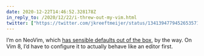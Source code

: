 ```yaml
---
date: 2020-12-22T14:46:52.328178Z
in_reply_to: /2020/12/22/i-threw-out-my-vim.html
twitter: ["https://twitter.com/jkreeftmeijer/status/1341394779452653571"]
---
```

I’m on NeoVim, which [has sensible defaults out of the box](https://github.com/neovim/neovim/issues/2676), by the way. On Vim 8, I’d have to configure it to actually behave like an editor first.
